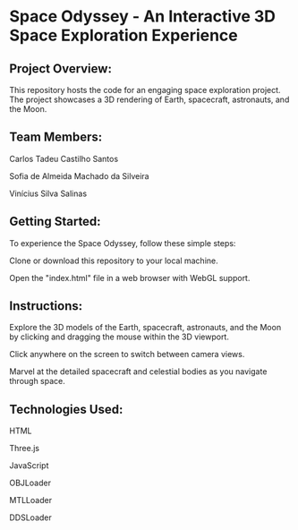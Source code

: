 # Space Odyssey - An Interactive 3D Space Exploration Experience

## Project Overview:
This repository hosts the code for an engaging space exploration project. The project showcases a 3D rendering of Earth, spacecraft, astronauts, and the Moon.

## Team Members:

Carlos Tadeu Castilho Santos

Sofia de Almeida Machado da Silveira

Vinícius Silva Salinas

## Getting Started:
To experience the Space Odyssey, follow these simple steps:

Clone or download this repository to your local machine.

Open the "index.html" file in a web browser with WebGL support.

## Instructions:

Explore the 3D models of the Earth, spacecraft, astronauts, and the Moon by clicking and dragging the mouse within the 3D viewport.

Click anywhere on the screen to switch between camera views.

Marvel at the detailed spacecraft and celestial bodies as you navigate through space.

## Technologies Used:

HTML

Three.js

JavaScript

OBJLoader

MTLLoader

DDSLoader
